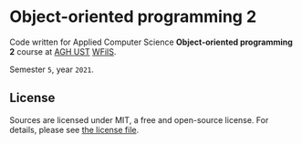 # Object-oriented programming 2

Code written for Applied Computer Science **Object-oriented programming 2** course at [AGH UST](https://www.agh.edu.pl/en) [WFiIS](https://www.fis.agh.edu.pl/en/).

Semester `5`, year `2021`.

## License

Sources are licensed under MIT, a free and open-source license. For details, please see [the license file](LICENSE.md).

